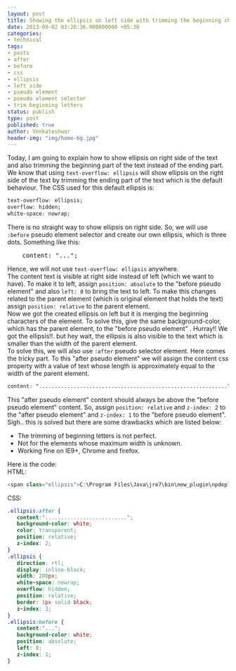 ```yaml
---
layout: post
title: Showing the ellipsis on left side with trimming the beginning characters
date: 2013-09-02 03:26:36.000000000 +05:30
categories:
- technical
tags:
- posts
- after
- before
- css
- ellipsis
- left side
- pseudo element
- pseudo element selector
- trim beginning letters
status: publish
type: post
published: true
author: Venkateshwar
header-img: "img/home-bg.jpg"
---
```

<p>Today, I am going to explain how to show ellipsis on right side of the text and also trimming the beginning part of the text instead of the ending part.<br />
We know that using <code>text-overflow: ellipsis</code> will show ellipsis on the right side of the text by trimming the ending part of the text which is the default behaviour. The CSS used for this default ellipsis is:</p>

```css
text-overflow: ellipsis;
overflow: hidden;
white-space: nowrap;
```

<p>There is no straight way to show ellipsis on right side. So, we will use <code>:before</code> pseudo element selector and create our own ellipsis, which is three dots. Something like this:</p>
<pre>    content: "...";</pre>
<p>Hence, we will not use <code>text-overflow: ellipsis</code> anywhere.<br />
The content text is visible at right side instead of left (which we want to have). To make it to left, assign <code>position: absolute</code> to the "before pseudo element" and also <code>left: 0</code> to bring the text to left. To make this changes related to the parent element (which is original element that holds the text) assign <code>position: relative</code> to the parent element.<br />
Now we got the created ellipsis on left but it is merging the beginning characters of the element. To solve this, give the same background-color, which has the parent element, to the "before pseudo element" . Hurray!! We got the ellipsis!!. but hey wait, the ellipsis is also visible to the text which is smaller than the width of the parent element.<br />
To solve this, we will also use <code>:after</code> pseudo selector element. Here comes the tricky part. To this "after pseudo element" we will assign the content css property with a value of text whose length is approximately equal to the width of the parent element.</p>

```css
content: "............................................................"
```

<p>This "after pseudo element" content should always be above the "before pseudo element" content. So, assign <code>position: relative</code> and <code>z-index: 2</code> to the "after pseudo element" and <code>z-index: 1</code> to the "before pseudo element".<br />
Sigh.. this is solved but there are some drawbacks which are listed below:</p>
<ul>
<li>The trimming of beginning letters is not perfect.</li>
<li>Not for the elements whose maximum width is unknown.</li>
<li>Working fine on IE9+, Chrome and firefox.</li>
</ul>
<p>Here is the code:<br />
HTML:</p>

```javascript
<span class="ellipsis">C:\Program Files\Java\jre7\bin\new_plugin\npdeployjava1.dll</span>
```

<p>CSS:</p>

```css
.ellipsis:after {
   content:"..........................";
   background-color: white;
   color: transparent;
   position: relative;
   z-index: 2;
}
.ellipsis {
   direction: rtl;
   display: inline-block;
   width: 200px;
   white-space: nowrap;
   overflow: hidden;
   position: relative;
   border: 1px solid black;
   z-index: 3;
}
.ellipsis:before {
   content:"...";
   background-color: white;
   position: absolute;
   left: 0;
   z-index: 1;
}
```
